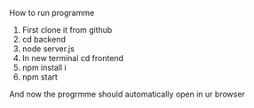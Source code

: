 How to run programme

1. First clone it from github
2. cd backend
3. node server.js
4. In new terminal cd frontend
5. npm install i
6. npm start

And now the progrmme should automatically open in ur browser


